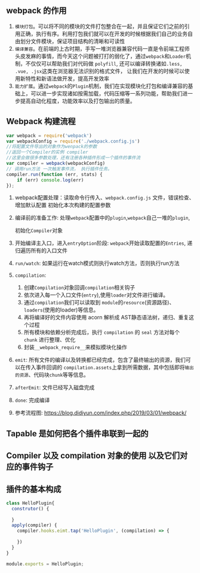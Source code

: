

## webpack 的作用

1. `模块打包`。可以将不同的模块的文件打包整合在一起，并且保证它们之前的引用正确，执行有序。利用打包我们就可以在开发的时候根据我们自己的业务自由划分文件模块，保证项目结构的清晰和可读性
2. `编译兼容`。在前端的上古时期，手写一堆浏览器兼容代码一直是令前端工程师头皮发麻的事情，而今天这个问题被打打的弱化了，通过`webpack`和`Loader`机制，不仅仅可以帮助我们对代码做 `polyfill`, 还可以编译转换诸如`.less, .vue, .jsx`这类在浏览器无法识别的格式文件， 让我们在开发的时候可以使用新特性和新语法做开发，提高开发效率
3. `能力扩展`。通过`webpack`的`Plugin`机制，我们在实现模块化打包和编译兼容的基础上，可以进一步实现诸如按需加载，代码压缩等一系列功能，帮助我们进一步提高自动化程度，功能效率以及打包输出的质量。

## Webpack 构建流程

```js
var webpack = require('webpack')
var webpackConfig = require('./webpack.config.js')
//将配置文件导出的对象作为wenpack的参数
//返回一个Compiler的实例 compiler
//这里会做很多参数处理，还有注册各种插件形成一个插件的事件流
var compiler = webpack(webpackConfig)
// 调用run方法 一次触发事件流， 执行插件任务。
compiler.run(function (err, stats) {
    if (err) console.log(err)
});
```



1. webpack配置处理：读取命令行传入、`webpack.config.js` 文件，错误检查、增加默认配置 初始化本次构建的配置参数

2. 编译前的准备工作: 处理`webpack`配置中的`plugin`,`webpack`自己一堆的`plugin`,

   初始化`Compiler`对象

3. 开始编译主入口，进入`entryOption`阶段: `webpack`开始读取配置的`Entries`, 递归遍历所有的入口文件

4. `run/watch`: 如果运行在watch模式则执行watch方法，否则执行run方法

5. `compilation`: 

   1. 创建`Compilation`对象回调`compilation`相关钩子
   2. 依次进入每一个入口文件(`entry`),使用`loader`对文件进行编译。
   3. 通过`compilation`我们可以读取到 `module`的`resource`(资源路径)、`loaders`(使用的loader)等信息。
   4. 再将编译好的文件内容使用 acorn 解析成 AST静态语法树，递归、重复这个过程
   5. 所有模块和依赖分析完成后，执行 `compilation` 的 `seal` 方法对每个 `chunk` 进行整理、优化
   6. 封装`__webpack_require__`来模拟模块化操作

6. `emit`: 所有文件的编译以及转换都已经完成，包含了最终输出的资源，我们可以在传入事件回调的    `compilation.assets`上拿到所需数据，其中包括即将`输出的资源`、代码块`chunk`等等信息。

7. `afterEmit`: 文件已经写入磁盘完成

8. `done`: 完成编译

9. 参考流程图: https://blog.didiyun.com/index.php/2019/03/01/webpack/

## Tapable 是如何把各个插件串联到一起的



## Compiler 以及 compilation 对象的使用 以及它们对应的事件钩子

## 插件的基本构成

```js
class HelloPlugin{
  construtor() {
    
  }
  apply(compiler) {
    compiler.hooks.eimt.tap('HelloPlugin', (compilation) => {
      
    })
  }
}

module.exports = HelloPlugin;
```









